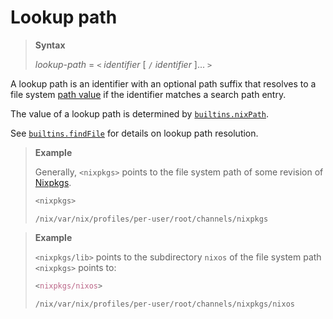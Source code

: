 # Lookup path

> **Syntax**
>
> *lookup-path* = `<` *identifier* [ `/` *identifier* ]... `>`

A lookup path is an identifier with an optional path suffix that resolves to a file system [path value](@docroot@/language/types.md#type-path) if the identifier matches a search path entry.

The value of a lookup path is determined by [`builtins.nixPath`](@docroot@/language/builtins.md#builtins-nixPath).

See [`builtins.findFile`](@docroot@/language/builtins.md#builtins-findFile) for details on lookup path resolution.

> **Example**
>
> Generally, `<nixpkgs>` points to the file system path of some revision of [Nixpkgs](https://nix.dev/reference/glossary#term-Nixpkgs).
> 
> ```nix
> <nixpkgs>
>```
>
>     /nix/var/nix/profiles/per-user/root/channels/nixpkgs

> **Example**
>
> `<nixpkgs/lib>` points to the subdirectory `nixos` of the file system path `<nixpkgs>` points to:
> 
> ```nix
> <nixpkgs/nixos>
>```
>
>     /nix/var/nix/profiles/per-user/root/channels/nixpkgs/nixos
